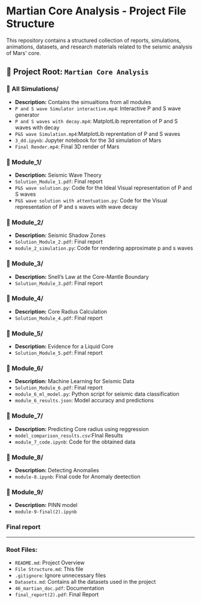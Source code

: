 # Martian Core Analysis - Project File Structure

This repository contains a structured collection of reports, simulations, animations, datasets, and research materials related to the seismic analysis of Mars' core.

## 📂 Project Root: `Martian Core Analysis`

### 📂 All Simulations/ 
- **Description:** Contains the simualtions from all modules
- `P and S wave Simulator interactive.mp4`: Interactive P and S wave generator
- `P and S waves with decay.mp4`: MatplotLib reprentation  of P and S waves with decay
- `P&S wave Simulation.mp4`:MatplotLib reprentation  of P and S waves
- `3_dd.ipynb`: Jupyter notebook for the 3d simulation of Mars
- `Final Render.mp4`: Final 3D render of Mars
### 📂 Module_1/ 
- **Description:** Seismic Wave Theory  
- `Solution_Module_1.pdf`: Final report
- `P&S wave solution.py`: Code for the Ideal Visual representation of P and S waves
- `P&S wave solution with attentuation.py`: Code for the Visual representation of P and s waves with wave decay
### 📂 Module_2/ 
- **Description:** Seismic Shadow Zones  
- `Solution_Module_2.pdf`: Final report  
- `module_2_simulation.py`: Code for rendering approximate p and s waves 
### 📂 Module_3/
- **Description:** Snell’s Law at the Core-Mantle Boundary  
- `Solution_Module_3.pdf`: Final report
### 📂 Module_4/ 
- **Description:** Core Radius Calculation  
- `Solution_Module_4.pdf`: Final report
### 📂 Module_5/ 
- **Description:** Evidence for a Liquid Core  
- `Solution_Module_5.pdf`: Final report
### 📂 Module_6/ 
- **Description:** Machine Learning for Seismic Data  
- `Solution_Module_6.pdf`: Final report  
- `module_6_ml_model.py`: Python script for seismic data classification  
- `module_6_results.json`: Model accuracy and predictions  

### 📂 Module_7/ 
- **Description:** Predicting Core radius using reggression
-  `model_comparison_results.csv`:FInal Results
-  `module_7_code.ipynb`: Code for the obtained data  
### 📂 Module_8/ 
- **Description:** Detecting Anomalies
- `module-8.ipynb`: Final code for Anomaly deetection

### 📂 Module_9/ 
- **Description:** PINN model  
- `module-9-final(2).ipynb`
### Final report

---

### Root Files:
- `README.md`: Project Overview  
- `File Structure.md`: This file  
- `.gitignore`: Ignore unnecessary files  
- `Datasets.md`: Contains all the datasets used in the project
- `46_martian_doc.pdf`: Documentation
- `final_report(2).pdf`: Final Report
